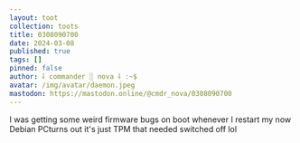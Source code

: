 ```yaml
---
layout: toot
collection: toots
title: 0308090700
date: 2024-03-08
published: true
tags: []
pinned: false
author: ⸸ commander ░ nova ⸸ :~$
avatar: /img/avatar/daemon.jpeg
mastodon: https://mastodon.online/@cmdr_nova/0308090700
---
```


I was getting some weird firmware bugs on boot whenever I restart my now Debian PCturns out it's just TPM that needed switched off lol
